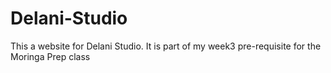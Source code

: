 # Delani-Studio
This a website for Delani Studio. It is part of my week3 pre-requisite for the Moringa Prep class
